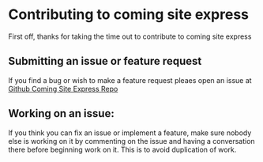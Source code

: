 # Contributing to coming site express

First off, thanks for taking the time out to contribute to coming site express

## Submitting an issue or feature request

If you find a bug or wish to make a feature request pleaes open an issue at [Github Coming Site Express Repo](https://github.com/alopezm/coming-site-express)

## Working on an issue:

If you think you can fix an issue or implement a feature, make sure nobody else is working on it by commenting on the issue and having a conversation there before beginning work on it. This is to avoid duplication of work.

